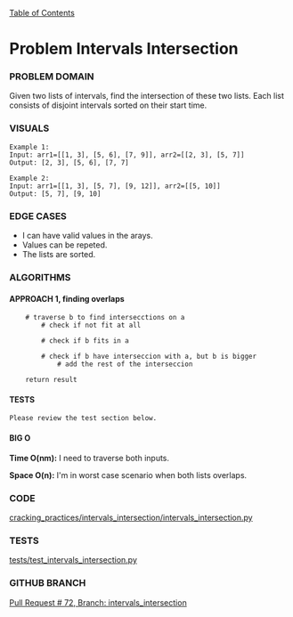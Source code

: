[Table of Contents](../../README.md)

# Problem Intervals Intersection


### PROBLEM DOMAIN
Given two lists of intervals, find the intersection of these two lists. Each list consists of disjoint intervals sorted on their start time.


### VISUALS

```
Example 1:
Input: arr1=[[1, 3], [5, 6], [7, 9]], arr2=[[2, 3], [5, 7]]
Output: [2, 3], [5, 6], [7, 7]

Example 2:
Input: arr1=[[1, 3], [5, 7], [9, 12]], arr2=[[5, 10]]
Output: [5, 7], [9, 10]
```

### EDGE CASES

- I can have valid values in the arays.
- Values can be repeted.
- The lists are sorted.

### ALGORITHMS

#### APPROACH 1, finding overlaps

```
    # traverse b to find intersecctions on a
        # check if not fit at all

        # check if b fits in a

        # check if b have interseccion with a, but b is bigger
            # add the rest of the interseccion

    return result
```

#### TESTS

```
Please review the test section below.
```

#### BIG O

**Time O(nm):** I need to traverse both inputs.

**Space O(n):** I'm in worst case scenario when both lists overlaps.

### CODE

[cracking_practices/intervals_intersection/intervals_intersection.py](intervals_intersection.py)

### TESTS

[tests/test_intervals_intersection.py](../../tests/test_intervals_intersection.py)

### GITHUB BRANCH

[Pull Request # 72, Branch: intervals_intersection](https://github.com/ilealm/cracking-practices/pull/72)
